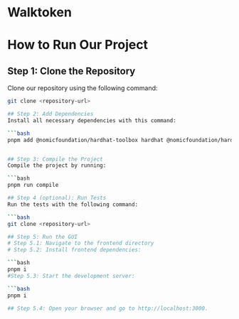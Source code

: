 # Walktoken

# How to Run Our Project

## Step 1: Clone the Repository
Clone our repository using the following command:

```bash
git clone <repository-url>

## Step 2: Add Dependencies
Install all necessary dependencies with this command:

```bash
pnpm add @nomicfoundation/hardhat-toolbox hardhat @nomicfoundation/hardhat-chai-matchers @nomicfoundation/hardhat-ethers @nomicfoundation/hardhat-ignition @openzeppelin/contracts dayjs dotenv ethers solidity-coverage chai@4.4.1 @types/chai


## Step 3: Compile the Project
Compile the project by running:

```bash
pnpm run compile

## Step 4 (optional): Run Tests
Run the tests with the following command:

```bash
git clone <repository-url>

## Step 5: Run the GUI
# Step 5.1: Navigate to the frontend directory
# Step 5.2: Install frontend dependencies:

```bash
pnpm i
#Step 5.3: Start the development server:

```bash
pnpm i

## Step 5.4: Open your browser and go to http://localhost:3000.

